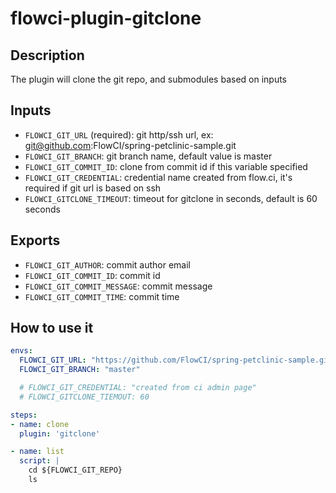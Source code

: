 # flowci-plugin-gitclone

## Description

The plugin will clone the git repo, and submodules based on inputs

## Inputs

- `FLOWCI_GIT_URL` (required): git http/ssh url, ex: git@github.com:FlowCI/spring-petclinic-sample.git
- `FLOWCI_GIT_BRANCH`: git branch name, default value is master
- `FLOWCI_GIT_COMMIT_ID`: clone from commit id if this variable specified
- `FLOWCI_GIT_CREDENTIAL`: credential name created from flow.ci, it's required if git url is based on ssh
- `FLOWCI_GITCLONE_TIMEOUT`: timeout for gitclone in seconds, default is 60 seconds

## Exports

- `FLOWCI_GIT_AUTHOR`: commit author email
- `FLOWCI_GIT_COMMIT_ID`: commit id
- `FLOWCI_GIT_COMMIT_MESSAGE`: commit message
- `FLOWCI_GIT_COMMIT_TIME`: commit time

## How to use it

```yml
envs:
  FLOWCI_GIT_URL: "https://github.com/FlowCI/spring-petclinic-sample.git"
  FLOWCI_GIT_BRANCH: "master"

  # FLOWCI_GIT_CREDENTIAL: "created from ci admin page"
  # FLOWCI_GITCLONE_TIEMOUT: 60

steps:
- name: clone
  plugin: 'gitclone'

- name: list
  script: |
    cd ${FLOWCI_GIT_REPO}
    ls

```
